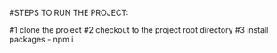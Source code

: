 #STEPS TO RUN THE PROJECT:

#1 clone the project
#2 checkout to the project root directory
#3 install packages - npm i
